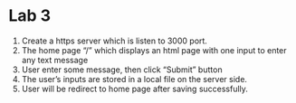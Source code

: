 # Lab 3

1. Create a https server which is listen to 3000 port. 
2. The home page “/” which displays an html page with one input to enter any text message
3. User enter some message, then click “Submit” button
4. The user’s inputs are stored in a local file on the server side. 
5. User will be redirect to home page after saving successfully.

